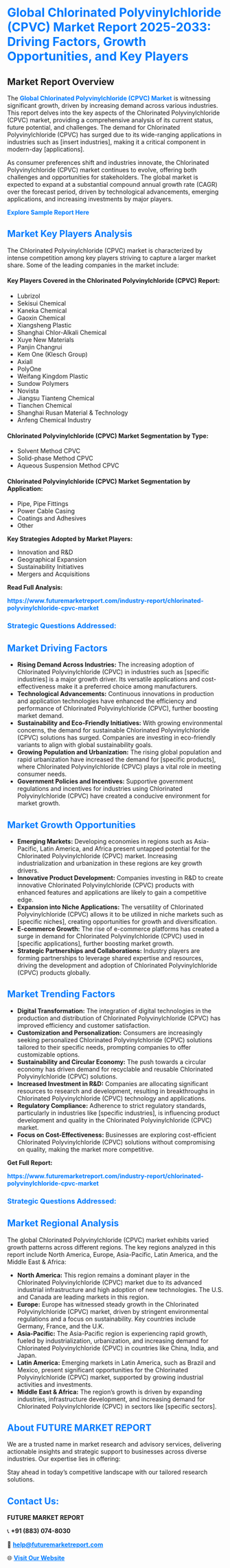 <h1 style="color: #007BFF;">Global Chlorinated Polyvinylchloride (CPVC) Market Report 2025-2033: Driving Factors, Growth Opportunities, and Key Players</h1>

<section id="overview">
<h2>Market Report Overview</h2>
<p>The <a href="https://www.futuremarketreport.com/industry-report/chlorinated-polyvinylchloride-cpvc-market" style="color: #007BFF; text-decoration: none;"><strong>Global Chlorinated Polyvinylchloride (CPVC) Market</strong></a> is witnessing significant growth, driven by increasing demand across various industries. This report delves into the key aspects of the Chlorinated Polyvinylchloride (CPVC) market, providing a comprehensive analysis of its current status, future potential, and challenges. The demand for Chlorinated Polyvinylchloride (CPVC) has surged due to its wide-ranging applications in industries such as [insert industries], making it a critical component in modern-day [applications].</p>
<p>As consumer preferences shift and industries innovate, the Chlorinated Polyvinylchloride (CPVC) market continues to evolve, offering both challenges and opportunities for stakeholders. The global market is expected to expand at a substantial compound annual growth rate (CAGR) over the forecast period, driven by technological advancements, emerging applications, and increasing investments by major players.</p>
</section>

<section id="overview">
<p><a href="https://www.futuremarketreport.com/request-sample/reportId=93277" style="color: #007BFF; text-decoration: none;"><strong>Explore Sample Report Here</strong></a></p>
</section>

<section id="key-players">
<h2 style="color: #007BFF;">Market Key Players Analysis</h2>
<p>The Chlorinated Polyvinylchloride (CPVC) market is characterized by intense competition among key players striving to capture a larger market share. Some of the leading companies in the market include:</p>
<h4>Key Players Covered in the Chlorinated Polyvinylchloride (CPVC) Report:</h4>
<ul><li>Lubrizol</li><li>Sekisui Chemical</li><li>Kaneka Chemical</li><li>Gaoxin Chemical</li><li>Xiangsheng Plastic</li><li>Shanghai Chlor-Alkali Chemical</li><li>Xuye New Materials</li><li>Panjin Changrui</li><li>Kem One (Klesch Group)</li><li>Axiall</li><li>PolyOne</li><li>Weifang Kingdom Plastic</li><li>Sundow Polymers</li><li>Novista</li><li>Jiangsu Tianteng Chemical</li><li>Tianchen Chemical</li><li>Shanghai Rusan Material &amp; Technology</li><li>Anfeng Chemical Industry</li></ul>
<h4>Chlorinated Polyvinylchloride (CPVC) Market Segmentation by Type:</h4>
<ul><li>Solvent Method CPVC</li><li>Solid-phase Method CPVC</li><li>Aqueous Suspension Method CPVC</li></ul>

<h4>Chlorinated Polyvinylchloride (CPVC) Market Segmentation by Application:</h4>
<ul><li>Pipe, Pipe Fittings</li><li>Power Cable Casing</li><li>Coatings and Adhesives</li><li>Other</li></ul>
<p><strong>Key Strategies Adopted by Market Players:</strong></p>
<ul>
<li>Innovation and R&D</li>
<li>Geographical Expansion</li>
<li>Sustainability Initiatives</li>
<li>Mergers and Acquisitions</li>
</ul>
</section>

<section>
<p><strong>Read Full Analysis: </strong></p><a href="https://www.futuremarketreport.com/industry-report/chlorinated-polyvinylchloride-cpvc-market" style="color: #007BFF; text-decoration: none;"><strong>https://www.futuremarketreport.com/industry-report/chlorinated-polyvinylchloride-cpvc-market</strong></a>
<h3 style="color: #007BFF;">Strategic Questions Addressed:</h3>
</section>

<section id="driving-factors">
<h2 style="color: #007BFF;">Market Driving Factors</h2>
<ul>
<li><strong>Rising Demand Across Industries:</strong> The increasing adoption of Chlorinated Polyvinylchloride (CPVC) in industries such as [specific industries] is a major growth driver. Its versatile applications and cost-effectiveness make it a preferred choice among manufacturers.</li>
<li><strong>Technological Advancements:</strong> Continuous innovations in production and application technologies have enhanced the efficiency and performance of Chlorinated Polyvinylchloride (CPVC), further boosting market demand.</li>
<li><strong>Sustainability and Eco-Friendly Initiatives:</strong> With growing environmental concerns, the demand for sustainable Chlorinated Polyvinylchloride (CPVC) solutions has surged. Companies are investing in eco-friendly variants to align with global sustainability goals.</li>
<li><strong>Growing Population and Urbanization:</strong> The rising global population and rapid urbanization have increased the demand for [specific products], where Chlorinated Polyvinylchloride (CPVC) plays a vital role in meeting consumer needs.</li>
<li><strong>Government Policies and Incentives:</strong> Supportive government regulations and incentives for industries using Chlorinated Polyvinylchloride (CPVC) have created a conducive environment for market growth.</li>
</ul>
</section>

<section id="growth-opportunities">
<h2 style="color: #007BFF;">Market Growth Opportunities</h2>
<ul>
<li><strong>Emerging Markets:</strong> Developing economies in regions such as Asia-Pacific, Latin America, and Africa present untapped potential for the Chlorinated Polyvinylchloride (CPVC) market. Increasing industrialization and urbanization in these regions are key growth drivers.</li>
<li><strong>Innovative Product Development:</strong> Companies investing in R&D to create innovative Chlorinated Polyvinylchloride (CPVC) products with enhanced features and applications are likely to gain a competitive edge.</li>
<li><strong>Expansion into Niche Applications:</strong> The versatility of Chlorinated Polyvinylchloride (CPVC) allows it to be utilized in niche markets such as [specific niches], creating opportunities for growth and diversification.</li>
<li><strong>E-commerce Growth:</strong> The rise of e-commerce platforms has created a surge in demand for Chlorinated Polyvinylchloride (CPVC) used in [specific applications], further boosting market growth.</li>
<li><strong>Strategic Partnerships and Collaborations:</strong> Industry players are forming partnerships to leverage shared expertise and resources, driving the development and adoption of Chlorinated Polyvinylchloride (CPVC) products globally.</li>
</ul>
</section>

<section id="trending-factors">
<h2 style="color: #007BFF;">Market Trending Factors</h2>
<ul>
<li><strong>Digital Transformation:</strong> The integration of digital technologies in the production and distribution of Chlorinated Polyvinylchloride (CPVC) has improved efficiency and customer satisfaction.</li>
<li><strong>Customization and Personalization:</strong> Consumers are increasingly seeking personalized Chlorinated Polyvinylchloride (CPVC) solutions tailored to their specific needs, prompting companies to offer customizable options.</li>
<li><strong>Sustainability and Circular Economy:</strong> The push towards a circular economy has driven demand for recyclable and reusable Chlorinated Polyvinylchloride (CPVC) solutions.</li>
<li><strong>Increased Investment in R&D:</strong> Companies are allocating significant resources to research and development, resulting in breakthroughs in Chlorinated Polyvinylchloride (CPVC) technology and applications.</li>
<li><strong>Regulatory Compliance:</strong> Adherence to strict regulatory standards, particularly in industries like [specific industries], is influencing product development and quality in the Chlorinated Polyvinylchloride (CPVC) market.</li>
<li><strong>Focus on Cost-Effectiveness:</strong> Businesses are exploring cost-efficient Chlorinated Polyvinylchloride (CPVC) solutions without compromising on quality, making the market more competitive.</li>
</ul>
</section>

<section>
<p><strong>Get Full Report: </strong></p><a href="https://www.futuremarketreport.com/industry-report/chlorinated-polyvinylchloride-cpvc-market" style="color: #007BFF; text-decoration: none;"><strong>https://www.futuremarketreport.com/industry-report/chlorinated-polyvinylchloride-cpvc-market</strong></a>
<h3 style="color: #007BFF;">Strategic Questions Addressed:</h3>
</section>


<section id="regional-analysis">
<h2 style="color: #007BFF;">Market Regional Analysis</h2>
<p>The global Chlorinated Polyvinylchloride (CPVC) market exhibits varied growth patterns across different regions. The key regions analyzed in this report include North America, Europe, Asia-Pacific, Latin America, and the Middle East & Africa:</p>
<ul>
<li><strong>North America:</strong> This region remains a dominant player in the Chlorinated Polyvinylchloride (CPVC) market due to its advanced industrial infrastructure and high adoption of new technologies. The U.S. and Canada are leading markets in this region.</li>
<li><strong>Europe:</strong> Europe has witnessed steady growth in the Chlorinated Polyvinylchloride (CPVC) market, driven by stringent environmental regulations and a focus on sustainability. Key countries include Germany, France, and the U.K.</li>
<li><strong>Asia-Pacific:</strong> The Asia-Pacific region is experiencing rapid growth, fueled by industrialization, urbanization, and increasing demand for Chlorinated Polyvinylchloride (CPVC) in countries like China, India, and Japan.</li>
<li><strong>Latin America:</strong> Emerging markets in Latin America, such as Brazil and Mexico, present significant opportunities for the Chlorinated Polyvinylchloride (CPVC) market, supported by growing industrial activities and investments.</li>
<li><strong>Middle East & Africa:</strong> The region’s growth is driven by expanding industries, infrastructure development, and increasing demand for Chlorinated Polyvinylchloride (CPVC) in sectors like [specific sectors].</li>
</ul>
</section>

<footer>
<h2 style="color: #007BFF;">About FUTURE MARKET REPORT</h2>
<p>We are a trusted name in market research and advisory services, delivering actionable insights and strategic support to businesses across diverse industries. Our expertise lies in offering:</p>

<p>Stay ahead in today’s competitive landscape with our tailored research solutions.</p>

<h2 style="color: #007BFF;">Contact Us:</h2>
<p><strong>FUTURE MARKET REPORT</strong></p>
<p>📞 <strong>+91 (883) 074-8030</strong></p>
<p>📧 <strong><a href="mailto:help@futuremarketreport.com" style="color: #007BFF;">help@futuremarketreport.com</a></strong></p>
<p>🌐 <strong><a href="https://www.futuremarketreport.com/" style="color: #007BFF;">Visit Our Website</a></strong></p>
</footer>